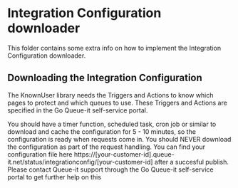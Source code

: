 ﻿# Integration Configuration downloader
This folder contains some extra info on how to implement the Integration Configuration downloader.

## Downloading the Integration Configuration
The KnownUser library needs the Triggers and Actions to know which pages to protect and which queues to use. 
These Triggers and Actions are specified in the Go Queue-it self-service portal.

You should have a timer function, scheduled task, cron job or similar to download and cache the configuration for 5 - 10 minutes, so the configuration is ready when requests come in. You should NEVER download the configuration as part of the request handling.
You can find your configuration file here https://[your-customer-id].queue-it.net/status/integrationconfig/[your-customer-id] after a succesful publish.
Please contact Queue-it support through the Go Queue-it self-service portal to get further help on this
